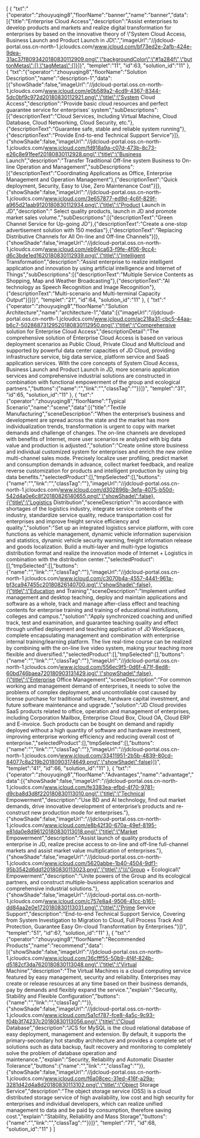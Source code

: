 [
	{
		"txt":"{\"operator\":\"zhouyuqing8\",\"floorName\":\"banner\",\"name\":\"banner\",\"data\":[{\"title\":\"Enterprise Cloud Access\",\"description\":\"Assist enterprises to develop products and markets and realize digital transformation for enterprises by based on the innovative theory of \\\"System Cloud Access, Business Launch and Product Launch in JD\\\".\",\"imageUrl\":\"//jdcloud-portal.oss.cn-north-1.jcloudcs.com/www.jcloud.com/bf73ed2e-2afb-424e-9dea-31ac37f8093420180830112909.png\",\"backgroundColor\":\"#1a284f\",\"buttonMetas\":[],\"tagMetas\":[]}]}",
		"templet":"11",
		"id":63,
		"solution_id":"11"
	},
	{
		"txt":"{\"operator\":\"zhouyuqing8\",\"floorName\":\"Solution Description\",\"name\":\"description-1\",\"data\":[{\"showShade\":false,\"imageUrl\":\"//jdcloud-portal.oss.cn-north-1.jcloudcs.com/www.jcloud.com/e0b589a2-4cd9-4367-8344-5dc0bf9c972d20180830112921.png\",\"title\":\"System Cloud Access\",\"description\":\"Provide basic cloud resources and perfect guarantee service for enterprises' system\",\"subDescriptions\":[{\"descriptionText\":\"Cloud Services, Including Virtual Machine, Cloud Database, Cloud Networking, Cloud Security, etc.\"},{\"descriptionText\":\"Guarantee safe, stable and reliable system running\"},{\"descriptionText\":\"Provide End-to-end Technical Support Service\"}]},{\"showShade\":false,\"imageUrl\":\"//jdcloud-portal.oss.cn-north-1.jcloudcs.com/www.jcloud.com/fd918a9a-c07d-473b-8c73-e26c8e91feef20180830112928.png\",\"title\":\"Business Launch\",\"description\":\"Transfer Traditional Off-line system Business to On-line Operation and Management\",\"subDescriptions\":[{\"descriptionText\":\"Coordinating Applications as Office, Enterprise Management and Operation Management\"},{\"descriptionText\":\"Quick deployment, Security, Easy to Use, Zero Maintenance Cost\"}]},{\"showShade\":false,\"imageUrl\":\"//jdcloud-portal.oss.cn-north-1.jcloudcs.com/www.jcloud.com/3e657877-ed9d-4c6f-829f-a965d21aab9120180830112934.png\",\"title\":\"Product Launch in JD\",\"description\":\" Select quality products, launch in JD and promote market sales volume.\",\"subDescriptions\":[{\"descriptionText\":\"Green Channel Service for Up-going JD\"},{\"descriptionText\":\"Create a one-stop advertisement solution with 150 medias\"},{\"descriptionText\":\"Replacing Distributive Channels for All On-line and Off-line Channels\"}]},{\"showShade\":false,\"imageUrl\":\"//jdcloud-portal.oss.cn-north-1.jcloudcs.com/www.jcloud.com/eb94ca63-f9fe-4f06-9cc4-d6c3bde1ed1620180830112939.png\",\"title\":\"Intelligent Transformation\",\"description\":\"Assist enterprise to realize intelligent application and innovation by using artificial intelligence and Internet of Things\",\"subDescriptions\":[{\"descriptionText\":\"Multiple Service Contents as Shopping, Map and Weather Broadcasting\"},{\"descriptionText\":\"AI technology as Speech Recognition and Image Recognition\"},{\"descriptionText\":\"Multi-scenario and Multi-terminal Capacity Output\"}]}]}",
		"templet":"21",
		"id":64,
		"solution_id":"11"
	},
	{
		"txt":"{\"operator\":\"zhouyuqing8\",\"floorName\":\"Solution Architecture\",\"name\":\"architecture-1\",\"data\":[{\"imageUrl\":\"//jdcloud-portal.oss.cn-north-1.jcloudcs.com/www.jcloud.com/ac218a31-cbc5-44aa-b6c7-50286873129520180830112950.png\",\"title\":\"Comprehensive solution for Enterprise Cloud Access\",\"descriptionDetail\":\"The comprehensive solution of Enterprise Cloud Access is based on various deployment scenarios as Public Cloud, Private Cloud and Multicloud and supported by powerful data center capacities of JD Cloud, providing infrastructure service, big data service, platform service and SaaS application services. With the core concepts of System Cloud Access, Business Launch and Product Launch in JD, more scenario application services and comprehensive industrial solutions are constructed in combination with functional empowerment of the group and ecological partners.\",\"buttons\":{\"name\":\"\",\"link\":\"\",\"classTag\":\"\"}}]}",
		"templet":"31",
		"id":65,
		"solution_id":"11"
	},
	{
		"txt":"{\"operator\":\"zhouyuqing8\",\"floorName\":\"Typical Scenario\",\"name\":\"scene\",\"data\":[{\"title\":\"Textile Manufacturing\",\"sceneDescription\":\"When the enterprise’s business and development are spread across the state and the market has more individualization trends, transformation is urgent to copy with market demands and challenge of changes. The on-line channels are developed with benefits of Internet, more user scenarios re analyzed with big data value and production is adjusted.\",\"solution\":\"Create online store business and individual customized system for enterprises and enrich the new online multi-channel sales mode. Precisely localize user profiling, predict market and consumption demands in advance, collect market feedback, and realize reverse customization for products and intelligent production by using big data benefits.\",\"selectedProduct\":[],\"tmpSelected\":[],\"buttons\":{\"name\":\"\",\"link\":\"\",\"classTag\":\"\"},\"imageUrl\":\"//jdcloud-portal.oss.cn-north-1.jcloudcs.com/www.jcloud.com/d302896b-3efa-4075-b50d-542d4a0e6c8f20180826140655.png\",\"showShade\":false},{\"title\":\"Logistics Distribution\",\"sceneDescription\":\"In accordance with shortages of the logistics industry, integrate service contents of the industry, standardize service quality, reduce transportation cost for enterprises and improve freight service efficiency and quality.\",\"solution\":\"Set up an integrated logistics service platform, with core functions as vehicle management, dynamic vehicle information supervision and statistics, dynamic vehicle security warning, freight information release and goods localization. Build a multi-layer and multi-type logistics distribution format and realize the innovation mode of Internet + Logistics in combination with the distribution center.\",\"selectedProduct\":[],\"tmpSelected\":[],\"buttons\":{\"name\":\"\",\"link\":\"\",\"classTag\":\"\"},\"imageUrl\":\"//jdcloud-portal.oss.cn-north-1.jcloudcs.com/www.jcloud.com/c3070b4a-4557-4441-961a-bf3ca947455c20180826140700.jpg\",\"showShade\":false},{\"title\":\"Education and Training\",\"sceneDescription\":\"Implement unified management and desktop teaching, deploy and maintain applications and software as a whole, track and manage after-class effect and teaching contents for enterprise training and training of educational institutions, colleges and campus.\",\"solution\":\"Apply synchronized coaching and unified track, test and examination, and guarantee teaching quality and effect through unified deployment and teaching application of JD WorkSpaces, complete encapsulating management and combination with enterprise internal training/learning platform. The live real-time course can be realized by combining with the on-line live video system, making your teaching more flexible and diversified.\",\"selectedProduct\":[],\"tmpSelected\":[],\"buttons\":{\"name\":\"\",\"link\":\"\",\"classTag\":\"\"},\"imageUrl\":\"//jdcloud-portal.oss.cn-north-1.jcloudcs.com/www.jcloud.com/556ec9f5-0d6f-471f-8ed8-60bd746baea720180903131429.jpg\",\"showShade\":false},{\"title\":\"Enterprise Office Management\",\"sceneDescription\":\"For common working and management demand of enterprises, it needs to solve the problems of complex deployment, and uncontrollable cost caused by license purchase for traditional software, hardware capital investment, and future software maintenance and upgrade.\",\"solution\":\"JD Cloud provides SaaS products related to office, operation and management of enterprises, including Corporation Mailbox, Enterprise Cloud Box, Cloud OA, Cloud ERP and E-invoice. Such products can be bought on demand and rapidly deployed without a high quantity of software and hardware investment, improving enterprise working efficiency and reducing overall cost of enterprise.\",\"selectedProduct\":[],\"tmpSelected\":[],\"buttons\":{\"name\":\"\",\"link\":\"\",\"classTag\":\"\"},\"imageUrl\":\"//jdcloud-portal.oss.cn-north-1.jcloudcs.com/www.jcloud.com/33411951-2b5b-4839-80cd-84077c8a219b20180903174649.png\",\"showShade\":false}]}",
		"templet":"41",
		"id":66,
		"solution_id":"11"
	},
	{
		"txt":"{\"operator\":\"zhouyuqing8\",\"floorName\":\"Advantages\",\"name\":\"advantage\",\"data\":[{\"showShade\":false,\"imageUrl\":\"//jdcloud-portal.oss.cn-north-1.jcloudcs.com/www.jcloud.com/fe3383ea-efbd-4f70-9781-d9cba8d3d8f220180830113010.png\",\"title\":\"Technical Empowerment\",\"description\":\"Use BD and AI technology, find out market demands, drive innovative development of enterprise’s products and re-construct new production mode for enterprises.\"},{\"showShade\":false,\"imageUrl\":\"//jdcloud-portal.oss.cn-north-1.jcloudcs.com/www.jcloud.com/e8b42f30-670a-49ef-8195-e81da0e8d96120180830113018.png\",\"title\":\"Market Empowerment\",\"description\":\"Assist launch of quality products of enterprise in JD, realize precise access to on-line and off-line full-channel markets and assist market value multiplication of enterprises.\"},{\"showShade\":false,\"imageUrl\":\"//jdcloud-portal.oss.cn-north-1.jcloudcs.com/www.jcloud.com/5620abbe-1b40-4504-9df1-95b3542d6dd120180830113023.png\",\"title\":\"\\\"Group + Ecological\\\" Empowerment\",\"description\":\"Unite powers of the Group and its ecological partners, and construct multiple-business application scenarios and comprehensive industrial solutions.\"},{\"showShade\":false,\"imageUrl\":\"//jdcloud-portal.oss.cn-north-1.jcloudcs.com/www.jcloud.com/c757e8a4-9506-41cc-b161-dd84aa2e0e1720180830113031.png\",\"title\":\"Prime Service Support\",\"description\":\"End-to-end Technical Support Service, Covering from System Investigation to Migration to Cloud, Full Process Track And Protection, Guarantee Easy On-cloud Transformation by Enterprises.\"}]}",
		"templet":"51",
		"id":67,
		"solution_id":"11"
	},
	{
		"txt":"{\"operator\":\"zhouyuqing8\",\"floorName\":\"Recommended Products\",\"name\":\"recommend\",\"data\":[{\"showShade\":false,\"imageUrl\":\"//jdcloud-portal.oss.cn-north-1.jcloudcs.com/www.jcloud.com/36cfff55-50b9-4f4f-824b-d5182cf3da7620180830113048.png\",\"title\":\"Virtual Machine\",\"description\":\"The Virtual Machines is a cloud computing service featured by easy management, security and reliability. Enterprises may create or release resources at any time based on their business demands, pay by demands and flexibly expand the service.\",\"explain\":\"Security, Stability and Flexible Configuration\",\"buttons\":{\"name\":\"\",\"link\":\"\",\"classTag\":\"\"}},{\"showShade\":false,\"imageUrl\":\"//jdcloud-portal.oss.cn-north-1.jcloudcs.com/www.jcloud.com/5a1cf787-fce8-4a5c-9c93-f04b3f74237c20180830113056.png\",\"title\":\"Cloud Database\",\"description\":\"JCS for MySQL is the cloud relational database of easy deployment, management and extension. By default, it supports the primary-secondary hot standby architecture and provides a complete set of solutions such as data backup, fault recovery and monitoring to completely solve the problem of database operation and maintenance.\",\"explain\":\"Security, Reliability and Automatic Disaster Tolerance\",\"buttons\":{\"name\":\"\",\"link\":\"\",\"classTag\":\"\"}},{\"showShade\":false,\"imageUrl\":\"//jdcloud-portal.oss.cn-north-1.jcloudcs.com/www.jcloud.com/f6a08cec-31ed-416f-a29a-3281d42d4a8d20180830113102.png\",\"title\":\"Object Storage Service\",\"description\":\"The object storage service (OSS) is a cloud distributed storage service of high availability, low cost and high security for enterprises and individual developers, which can realize unified management to data and be paid by consumption, therefore saving cost.\",\"explain\":\"Stability, Reliability and Mass Storage\",\"buttons\":{\"name\":\"\",\"link\":\"\",\"classTag\":\"\"}}]}",
		"templet":"71",
		"id":68,
		"solution_id":"11"
	}
]